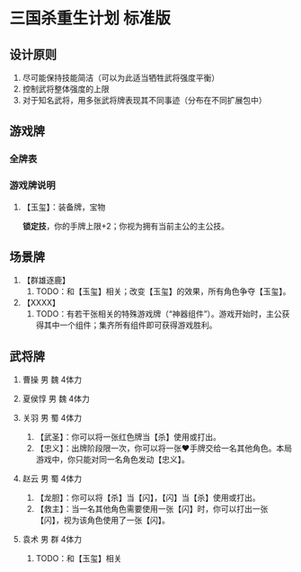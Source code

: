 # 三国杀重生计划 标准版

## 设计原则

1. 尽可能保持技能简洁（可以为此适当牺牲武将强度平衡）
2. 控制武将整体强度的上限
3. 对于知名武将，用多张武将牌表现其不同事迹（分布在不同扩展包中）

## 游戏牌

### 全牌表

### 游戏牌说明

1. 【玉玺】：装备牌，宝物

    **锁定技**，你的手牌上限+2；你视为拥有当前主公的主公技。

## 场景牌

1. 【群雄逐鹿】
   1. TODO：和【玉玺】相关；改变【玉玺】的效果，所有角色争夺【玉玺】。
2. 【XXXX】
   1. TODO：有若干张相关的特殊游戏牌（“神器组件”）。游戏开始时，主公获得其中一个组件；集齐所有组件即可获得游戏胜利。

## 武将牌

1. 曹操 男 魏 4体力
2. 夏侯惇 男 魏 4体力
3. 关羽 男 蜀 4体力
   1. 【武圣】：你可以将一张红色牌当【杀】使用或打出。
   2. 【忠义】：出牌阶段限一次，你可以将一张♥手牌交给一名其他角色。本局游戏中，你只能对同一名角色发动【忠义】。
4. 赵云 男 蜀 4体力
   1. 【龙胆】：你可以将【杀】当【闪】，【闪】当【杀】使用或打出。
   2. 【救主】：当一名其他角色需要使用一张【闪】时，你可以打出一张【闪】，视为该角色使用了一张【闪】。

5. 袁术 男 群 4体力
   1. TODO：和【玉玺】相关
